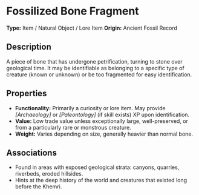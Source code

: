 # Fossilized Bone Fragment

**Type:** Item / Natural Object / Lore Item
**Origin:** Ancient Fossil Record

## Description
A piece of bone that has undergone petrification, turning to stone over geological time. It may be identifiable as belonging to a specific type of creature (known or unknown) or be too fragmented for easy identification.

## Properties
*   **Functionality:** Primarily a curiosity or lore item. May provide *[Archaeology]* or *[Paleontology]* (if skill exists) XP upon identification.
*   **Value:** Low trade value unless exceptionally large, well-preserved, or from a particularly rare or monstrous creature.
*   **Weight:** Varies depending on size, generally heavier than normal bone.

## Associations
*   Found in areas with exposed geological strata: canyons, quarries, riverbeds, eroded hillsides.
*   Hints at the deep history of the world and creatures that existed long before the Khemri. 